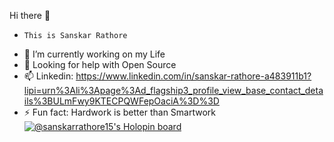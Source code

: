 Hi there 👋
-     This is Sanskar Rathore
- 🔭 I’m currently working on my Life
- 🤔 Looking for help with Open Source
- 📫 Linkedin: https://www.linkedin.com/in/sanskar-rathore-a483911b1?lipi=urn%3Ali%3Apage%3Ad_flagship3_profile_view_base_contact_details%3BULmFwy9KTECPQWFepOaciA%3D%3D
- ⚡ Fun fact: Hardwork is better than Smartwork
[![@sanskarrathore15's Holopin board](https://holopin.me/sanskarrathore15)](https://holopin.io/@sanskarrathore15)
